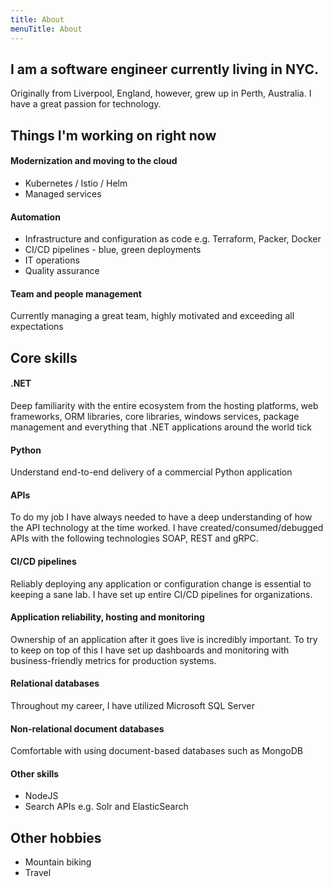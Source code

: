 ```yaml
---
title: About
menuTitle: About
---
```


## I am a software engineer currently living in NYC.

Originally from Liverpool, England, however, grew up in Perth, Australia. I have a great passion for technology.

## Things I'm working on right now

#### Modernization and moving to the cloud

- Kubernetes / Istio / Helm
- Managed services

#### Automation

- Infrastructure and configuration as code e.g. Terraform, Packer, Docker
- CI/CD pipelines - blue, green deployments
- IT operations
- Quality assurance

#### Team and people management

Currently managing a great team, highly motivated and exceeding all expectations

## Core skills

#### .NET

Deep familiarity with the entire ecosystem from the hosting platforms, web frameworks, ORM libraries, core libraries, windows services, package management and everything that .NET applications around the world tick

#### Python

Understand end-to-end delivery of a commercial Python application

#### APIs

To do my job I have always needed to have a deep understanding of how the API technology at the time worked. I have created/consumed/debugged APIs with the following technologies SOAP, REST and gRPC.

#### CI/CD pipelines

Reliably deploying any application or configuration change is essential to keeping a sane lab. I have set up entire CI/CD pipelines for organizations.

#### Application reliability, hosting and monitoring

Ownership of an application after it goes live is incredibly important. To try to keep on top of this I have set up dashboards and monitoring with business-friendly metrics for production systems.

#### Relational databases

Throughout my career, I have utilized Microsoft SQL Server

#### Non-relational document databases

Comfortable with using document-based databases such as MongoDB

#### Other skills

- NodeJS
- Search APIs e.g. Solr and ElasticSearch

## Other hobbies

- Mountain biking
- Travel